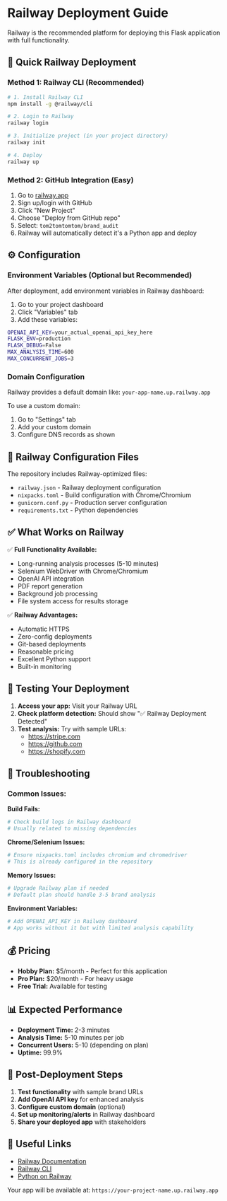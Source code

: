 # Railway Deployment Guide

Railway is the recommended platform for deploying this Flask application with full functionality.

## 🚀 Quick Railway Deployment

### Method 1: Railway CLI (Recommended)

```bash
# 1. Install Railway CLI
npm install -g @railway/cli

# 2. Login to Railway
railway login

# 3. Initialize project (in your project directory)
railway init

# 4. Deploy
railway up
```

### Method 2: GitHub Integration (Easy)

1. Go to [railway.app](https://railway.app)
2. Sign up/login with GitHub
3. Click "New Project"
4. Choose "Deploy from GitHub repo"
5. Select: `tom2tomtomtom/brand_audit`
6. Railway will automatically detect it's a Python app and deploy

## ⚙️ Configuration

### Environment Variables (Optional but Recommended)

After deployment, add environment variables in Railway dashboard:

1. Go to your project dashboard
2. Click "Variables" tab
3. Add these variables:

```bash
OPENAI_API_KEY=your_actual_openai_api_key_here
FLASK_ENV=production
FLASK_DEBUG=False
MAX_ANALYSIS_TIME=600
MAX_CONCURRENT_JOBS=3
```

### Domain Configuration

Railway provides a default domain like: `your-app-name.up.railway.app`

To use a custom domain:
1. Go to "Settings" tab
2. Add your custom domain
3. Configure DNS records as shown

## 🔧 Railway Configuration Files

The repository includes Railway-optimized files:

- `railway.json` - Railway deployment configuration
- `nixpacks.toml` - Build configuration with Chrome/Chromium
- `gunicorn.conf.py` - Production server configuration
- `requirements.txt` - Python dependencies

## ✅ What Works on Railway

✅ **Full Functionality Available:**
- Long-running analysis processes (5-10 minutes)
- Selenium WebDriver with Chrome/Chromium
- OpenAI API integration
- PDF report generation
- Background job processing
- File system access for results storage

✅ **Railway Advantages:**
- Automatic HTTPS
- Zero-config deployments
- Git-based deployments
- Reasonable pricing
- Excellent Python support
- Built-in monitoring

## 🧪 Testing Your Deployment

1. **Access your app:** Visit your Railway URL
2. **Check platform detection:** Should show "✅ Railway Deployment Detected"
3. **Test analysis:** Try with sample URLs:
   - https://stripe.com
   - https://github.com
   - https://shopify.com

## 🐛 Troubleshooting

### Common Issues:

**Build Fails:**
```bash
# Check build logs in Railway dashboard
# Usually related to missing dependencies
```

**Chrome/Selenium Issues:**
```bash
# Ensure nixpacks.toml includes chromium and chromedriver
# This is already configured in the repository
```

**Memory Issues:**
```bash
# Upgrade Railway plan if needed
# Default plan should handle 3-5 brand analysis
```

**Environment Variables:**
```bash
# Add OPENAI_API_KEY in Railway dashboard
# App works without it but with limited analysis capability
```

## 💰 Pricing

- **Hobby Plan:** $5/month - Perfect for this application
- **Pro Plan:** $20/month - For heavy usage
- **Free Trial:** Available for testing

## 📊 Expected Performance

- **Deployment Time:** 2-3 minutes
- **Analysis Time:** 5-10 minutes per job
- **Concurrent Users:** 5-10 (depending on plan)
- **Uptime:** 99.9%

## 🎯 Post-Deployment Steps

1. **Test functionality** with sample brand URLs
2. **Add OpenAI API key** for enhanced analysis
3. **Configure custom domain** (optional)
4. **Set up monitoring/alerts** in Railway dashboard
5. **Share your deployed app** with stakeholders

## 🔗 Useful Links

- [Railway Documentation](https://docs.railway.app/)
- [Railway CLI](https://docs.railway.app/develop/cli)
- [Python on Railway](https://docs.railway.app/guides/python)

Your app will be available at: `https://your-project-name.up.railway.app`